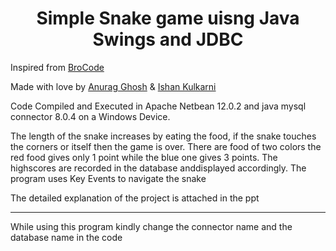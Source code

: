 <h1 align="center">Simple Snake game uisng Java Swings and JDBC</h1>
<p>Inspired from <a href="https://www.youtube.com/c/BroCodez" target="_blank">BroCode</a><p>
<p> Made with love by <a href="https://www.linkedin.com/in/anurag-g-a01531198/" target="_blank">Anurag Ghosh</a> & <a href="https://www.linkedin.com/in/kulkarniishan/" target="_blank">Ishan Kulkarni</a></p>
<p>Code Compiled and Executed in Apache Netbean 12.0.2 and java mysql connector 8.0.4 on a Windows Device.</p>
<p> The length of the snake increases by eating the food, if the snake touches the corners or itself then the game is over. There are food of two colors the red food gives only 1 point while the blue one gives 3 points. The highscores are recorded in the database anddisplayed accordingly. The program uses Key Events to navigate the snake</p>
<p> The detailed explanation of the project is attached in the ppt </p>
<hr>
<p>While using this program kindly change the connector name and the database name in the code</p>

